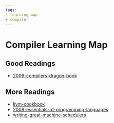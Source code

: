 ```yaml
---
tags:
- learning-map
- compiler
---
```


# Compiler Learning Map

## Good Readings

- [2009-compilers-dragon-book](../paper-notes/2009-compilers-dragon-book.md)

## More Readings

- [llvm-cookbook](../paper-notes/llvm-cookbook.md)
- [2008-essentials-of-programming-languages](../paper-notes/2008-essentials-of-programming-languages.md)
- [writing-great-machine-schedulers](../note-blocks/writing-great-machine-schedulers.md)
